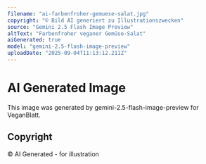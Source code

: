 ```yaml
---
filename: "ai-farbenfroher-gemuese-salat.jpg"
copyright: "© Bild AI generiert zu Illustrationszwecken"
source: "Gemini 2.5 Flash Image Preview"
altText: "Farbenfroher veganer Gemüse-Salat"
aiGenerated: true
model: "gemini-2.5-flash-image-preview"
uploadDate: "2025-09-04T11:13:12.211Z"
---
```


# AI Generated Image

This image was generated by gemini-2.5-flash-image-preview for VeganBlatt.

## Copyright
© AI Generated - for illustration
